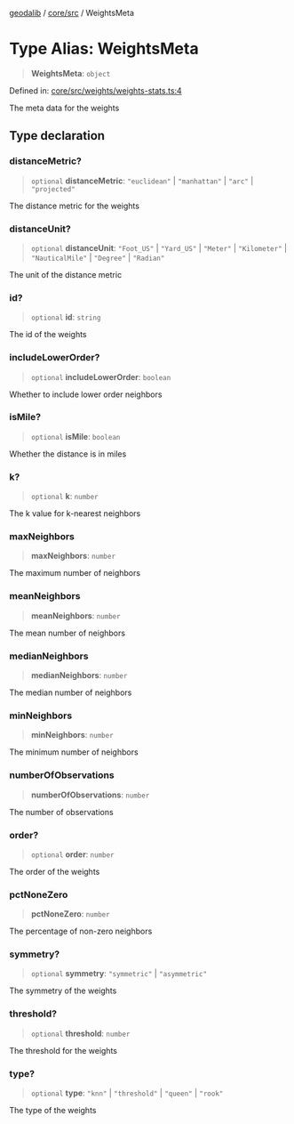 [geodalib](../../../modules.md) / [core/src](../index.md) / WeightsMeta

# Type Alias: WeightsMeta

> **WeightsMeta**: `object`

Defined in: [core/src/weights/weights-stats.ts:4](https://github.com/GeoDaCenter/geoda-lib/blob/fd732718ef3d9fb5e87d0aa5ef9ee659a7cf3f31/js/packages/core/src/weights/weights-stats.ts#L4)

The meta data for the weights

## Type declaration

### distanceMetric?

> `optional` **distanceMetric**: `"euclidean"` \| `"manhattan"` \| `"arc"` \| `"projected"`

The distance metric for the weights

### distanceUnit?

> `optional` **distanceUnit**: `"Foot_US"` \| `"Yard_US"` \| `"Meter"` \| `"Kilometer"` \| `"NauticalMile"` \| `"Degree"` \| `"Radian"`

The unit of the distance metric

### id?

> `optional` **id**: `string`

The id of the weights

### includeLowerOrder?

> `optional` **includeLowerOrder**: `boolean`

Whether to include lower order neighbors

### isMile?

> `optional` **isMile**: `boolean`

Whether the distance is in miles

### k?

> `optional` **k**: `number`

The k value for k-nearest neighbors

### maxNeighbors

> **maxNeighbors**: `number`

The maximum number of neighbors

### meanNeighbors

> **meanNeighbors**: `number`

The mean number of neighbors

### medianNeighbors

> **medianNeighbors**: `number`

The median number of neighbors

### minNeighbors

> **minNeighbors**: `number`

The minimum number of neighbors

### numberOfObservations

> **numberOfObservations**: `number`

The number of observations

### order?

> `optional` **order**: `number`

The order of the weights

### pctNoneZero

> **pctNoneZero**: `number`

The percentage of non-zero neighbors

### symmetry?

> `optional` **symmetry**: `"symmetric"` \| `"asymmetric"`

The symmetry of the weights

### threshold?

> `optional` **threshold**: `number`

The threshold for the weights

### type?

> `optional` **type**: `"knn"` \| `"threshold"` \| `"queen"` \| `"rook"`

The type of the weights
